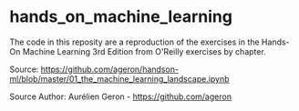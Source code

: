 # hands_on_machine_learning

The code in this reposity are a reproduction of the exercises in the Hands-On Machine Learning 3rd Edition from O'Reilly exercises by chapter.

Source: https://github.com/ageron/handson-ml/blob/master/01_the_machine_learning_landscape.ipynb

Source Author: Aurélien Geron - https://github.com/ageron

